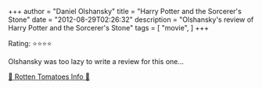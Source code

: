 +++
author = "Daniel Olshansky"
title = "Harry Potter and the Sorcerer's Stone"
date = "2012-08-29T02:26:32"
description = "Olshansky's review of Harry Potter and the Sorcerer's Stone"
tags = [
    "movie",
]
+++

Rating: ⭐⭐⭐⭐

Olshansky was too lazy to write a review for this one...

[🍅 Rotten Tomatoes Info 🍅](https://www.rottentomatoes.com//m/harry_potter_and_the_sorcerers_stone)